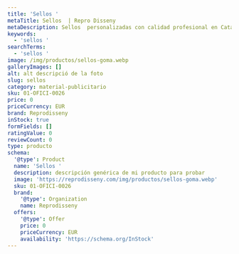 ```yaml
---
title: 'Sellos '
metaTitle: Sellos  | Repro Disseny
metaDescription: Sellos  personalizadas con calidad profesional en Cataluña.
keywords:
  - 'sellos '
searchTerms:
  - 'sellos '
image: /img/productos/sellos-goma.webp
galleryImages: []
alt: alt descripció de la foto
slug: sellos
category: material-publicitario
sku: 01-OFICI-0026
price: 0
priceCurrency: EUR
brand: Reprodisseny
inStock: true
formFields: []
ratingValue: 0
reviewCount: 0
type: producto
schema:
  '@type': Product
  name: 'Sellos '
  description: descripción genérica de mi producto para probar
  image: 'https://reprodisseny.com/img/productos/sellos-goma.webp'
  sku: 01-OFICI-0026
  brand:
    '@type': Organization
    name: Reprodisseny
  offers:
    '@type': Offer
    price: 0
    priceCurrency: EUR
    availability: 'https://schema.org/InStock'
---
```


